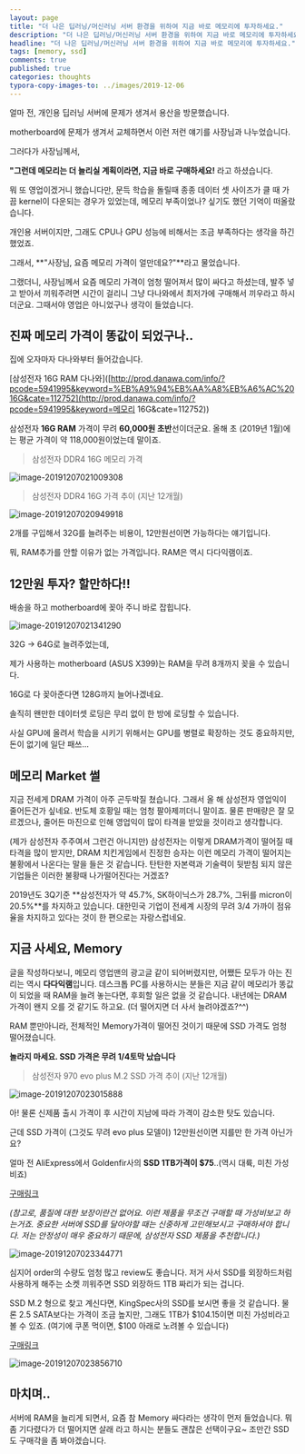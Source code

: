 ```yaml
---
layout: page
title: "더 나은 딥러닝/머신러닝 서버 환경을 위하여 지금 바로 메모리에 투자하세요."
description: "더 나은 딥러닝/머신러닝 서버 환경을 위하여 지금 바로 메모리에 투자하세요."
headline: "더 나은 딥러닝/머신러닝 서버 환경을 위하여 지금 바로 메모리에 투자하세요."
tags: [memory, ssd]
comments: true
published: true
categories: thoughts
typora-copy-images-to: ../images/2019-12-06
---
```






얼마 전,  개인용 딥러닝 서버에 문제가 생겨서 용산을 방문했습니다.

motherboard에 문제가 생겨서 교체하면서 이런 저런 얘기를 사장님과 나누었습니다.

그러다가 사장님께서,

**"그런데 메모리는 더 늘리실 계획이라면, 지금 바로 구매하세요!** 라고 하셨습니다.



뭐 또 영업이겠거니 했습니다만, 문득 학습을 돌릴때 종종 데이터 셋 사이즈가 클 때 가끔 kernel이 다운되는 경우가 있었는데, 메모리 부족이었나? 싶기도 했던 기억이 떠올랐습니다.

개인용 서버이지만, 그래도 CPU나 GPU 성능에 비해서는 조금 부족하다는 생각을 하긴 했었죠.

그래서, **"사장님, 요즘 메모리 가격이 얼만데요?"**라고 물었습니다.



그랬더니, 사장님께서 요즘 메모리 가격이 엄청 떨어져서 많이 싸다고 하셨는데, 발주 넣고 받아서 끼워주려면 시간이 걸리니 그냥 다나와에서 최저가에 구매해서 끼우라고 하시더군요. 그때서야 영업은 아니었구나 생각이 들었습니다.



## 진짜 메모리 가격이 똥값이 되었구나..

집에 오자마자 다나와부터 들어갔습니다.

[삼성전자 16G RAM 다나와]([http://prod.danawa.com/info/?pcode=5941995&keyword=%EB%A9%94%EB%AA%A8%EB%A6%AC%2016G&cate=112752](http://prod.danawa.com/info/?pcode=5941995&keyword=메모리 16G&cate=112752))



삼성전자 **16G RAM** 가격이 무려 **60,000원 초반**선이더군요. 올해 초 (2019년 1월)에는 평균 가격이 약 118,000원이었는데 말이죠.



> 삼성전자 DDR4 16G 메모리 가격

![image-20191207021009308](../images/2019-12-06/image-20191207021009308.png)



> 삼성전자 DDR4 16G 가격 추이 (지난 12개월)

![image-20191207020949918](../images/2019-12-06/image-20191207020949918.png)



2개를 구입해서 32G를 늘려주는 비용이, 12만원선이면 가능하다는 얘기입니다.

뭐, RAM추가를 안할 이유가 없는 가격입니다. RAM은 역시 다다익램이죠.



## 12만원 투자? 할만하다!!

배송을 하고 motherboard에 꽂아 주니 바로 잡힙니다.

![image-20191207021341290](../images/2019-12-06/image-20191207021341290.png)

32G -> 64G로 늘려주었는데,

제가 사용하는 motherboard (ASUS X399)는 RAM을 무려 8개까지 꽂을 수 있습니다.

16G로 다 꽂아준다면 128G까지 늘어나겠네요.

솔직히 왠만한 데이터셋 로딩은 무리 없이 한 방에 로딩할 수 있습니다.



사실 GPU에 올려서 학습을 시키기 위해서는 GPU를 병렬로 확장하는 것도 중요하지만, 돈이 없기에 일단 패쓰...



## 메모리 Market 썰

지금 전세게 DRAM 가격이 아주 곤두박질 쳤습니다. 그래서 올 해 삼성전자 영업익이 줄어든건가 싶네요. 반도체 호황일 때는 엄청 팔아제끼더니 말이죠. 물론 판매량은 잘 모르겠으나, 줄어든 마진으로 인해 영업익이 많이 타격을 받았을 것이라고 생각합니다. 

(제가 삼성전자 주주여서 그런건 아니지만) 삼성전자는 이렇게 DRAM가격이 떨어질 때 타격을 많이 받지만, DRAM 치킨게임에서 진정한 승자는 이런 메모리 가격이 떨어지는 불황에서 나온다는 말을 들은 것 같습니다. 탄탄한 자본력과 기술력이 뒷받침 되지 않은 기업들은 이러한 불황때 나가떨어진다는 거겠죠?

2019년도 3Q기준 **삼성전자가 약 45.7%, SK하이닉스가 28.7%, 그뒤를 micron이 20.5%**를 차지하고 있습니다. 대한민국 기업이 전세계 시장의 무려 3/4 가까이 점유율을 차지하고 있다는 것이 한 편으로는 자랑스럽네요.



## 지금 사세요, Memory

글을 작성하다보니, 메모리 영업맨의 광고글 같이 되어버렸지만, 어쨌든 모두가 아는 진리는 역시 **다다익램**입니다. 데스크톱 PC를 사용하시는 분들은 지금 같이 메모리가 똥값이 되었을 때 RAM을 늘려 놓는다면, 후회할 일은 없을 것 같습니다. 내년에는 DRAM 가격이 왠지 오를 것 같기도 하고요. (더 떨어지면 더 사서 늘려야겠죠?^^)

RAM 뿐만아니라, 전체적인 Memory가격이 떨어진 것이기 때문에 SSD 가격도 엄청 떨어졌습니다.

**놀라지 마세요. SSD 가격은 무려 1/4토막 났습니다**

> 삼성전자 970 evo plus M.2 SSD 가격 추이 (지난 12개월)

![image-20191207023015888](../images/2019-12-06/image-20191207023015888.png)

아! 물론 신제품 출시 가격이 후 시간이 지남에 따라 가격이 감소한 탓도 있습니다.

근데 SSD 가격이 (그것도 무려 evo plus 모델이) 12만원선이면 지를만 한 가격 아닌가요?



얼마 전 AliExpress에서 Goldenfir사의 **SSD 1TB가격이 $75**..(역시 대륙, 미친 가성비죠)

[구매링크](https://www.aliexpress.com/item/32657147484.html?spm=a2g0o.productlist.0.0.474b21a36QtMIx&algo_pvid=d277467b-4035-4d42-a087-3d2d8d348945&algo_expid=d277467b-4035-4d42-a087-3d2d8d348945-0&btsid=3169f0e7-81e7-460f-827a-51ae62253c0a&ws_ab_test=searchweb0_0,searchweb201602_4,searchweb201603_55)

*(참고로, 품질에 대한 보장이란건 없어요. 이런 제품을 무조건 구매할 때 가성비보고 하는거죠. 중요한 서버에 SSD를 달아야할 때는 신중하게 고민해보시고 구매하셔야 합니다. 저는 안정성이 매우 중요하기 때문에, 삼성전자 SSD 제품을 추천합니다.)*

![image-20191207023344771](../images/2019-12-06/image-20191207023344771.png)



심지어 order의 수량도 엄청 많고 review도 좋습니다. 저거 사서 SSD를 외장하드처럼 사용하게 해주는 소켓 끼워주면 SSD 외장하드 1TB 짜리가 되는 겁니다. 



SSD M.2 형으로 찾고 계신다면,  KingSpec사의 SSD를 보시면 좋을 것 같습니다. 물론 2.5 SATA보다는 가격이 조금 높지만, 그래도 1TB가 $104.15이면 미친 가성비라고 볼 수 있죠. (여기에 쿠폰 먹이면, $100 아래로 노려볼 수 있습니다)

[구매링크](https://www.aliexpress.com/item/32847169083.html?spm=a2g0o.productlist.0.0.474b21a36QtMIx&algo_pvid=d277467b-4035-4d42-a087-3d2d8d348945&algo_expid=d277467b-4035-4d42-a087-3d2d8d348945-4&btsid=3169f0e7-81e7-460f-827a-51ae62253c0a&ws_ab_test=searchweb0_0,searchweb201602_4,searchweb201603_55)

![image-20191207023856710](../images/2019-12-06/image-20191207023856710.png)





## 마치며..

서버에 RAM을 늘리게 되면서, 요즘 참 Memory 싸다라는 생각이 먼저 들었습니다. 뭐 좀 기다렸다가 더 떨어지면 살래 라고 하시는 분들도 괜찮은 선택이구요~ 조만간 SSD도 구매각을 좀 봐야겠습니다.


